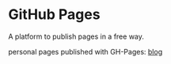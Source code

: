 # GitHub Pages

A platform to publish pages in a free way.


personal pages published with GH-Pages:
[blog](https://blog.msbarbieri.dev)

